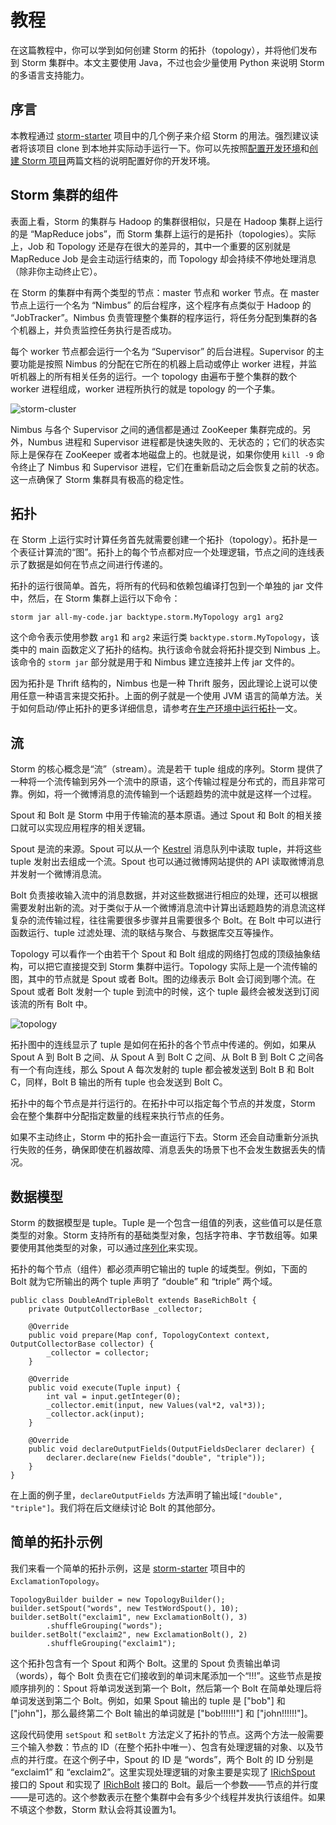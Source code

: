 # 教程

在这篇教程中，你可以学到如何创建 Storm 的拓扑（topology），并将他们发布到 Storm 集群中。本文主要使用 Java，不过也会少量使用 Python 来说明 Storm 的多语言支持能力。

## 序言

本教程通过 [storm-starter](https://github.com/apache/storm/blob/master/examples/storm-starter) 项目中的几个例子来介绍 Storm 的用法。强烈建议读者将该项目 clone 到本地并实际动手运行一下。你可以先按照[配置开发环境](https://github.com/weyo/Storm-Documents/blob/master/Manual/zh/Setting-Up-A-Development-Environment.md)和[创建 Storm 项目](https://github.com/weyo/Storm-Documents/blob/master/Manual/zh/Creating-A-New-Storm-Project.md)两篇文档的说明配置好你的开发环境。

## Storm 集群的组件

表面上看，Storm 的集群与 Hadoop 的集群很相似，只是在 Hadoop 集群上运行的是 “MapReduce jobs”，而 Storm 集群上运行的是拓扑（topologies）。实际上，Job 和 Topology 还是存在很大的差异的，其中一个重要的区别就是 MapReduce Job 是会主动运行结束的，而 Topology 却会持续不停地处理消息（除非你主动终止它）。

在 Storm 的集群中有两个类型的节点：master 节点和 worker 节点。在 master 节点上运行一个名为 “Nimbus” 的后台程序，这个程序有点类似于 Hadoop 的 “JobTracker”。Nimbus 负责管理整个集群的程序运行，将任务分配到集群的各个机器上，并负责监控任务执行是否成功。

每个 worker 节点都会运行一个名为 “Supervisor” 的后台进程。Supervisor 的主要功能是按照 Nimbus 的分配在它所在的机器上启动或停止 worker 进程，并监听机器上的所有相关任务的运行。一个 topology 由遍布于整个集群的数个 worker 进程组成，worker 进程所执行的就是 topology 的一个子集。

![storm-cluster](http://storm.apache.org/documentation/images/storm-cluster.png)

Nimbus 与各个 Supervisor 之间的通信都是通过 ZooKeeper 集群完成的。另外，Numbus 进程和 Supervisor 进程都是快速失败的、无状态的；它们的状态实际上是保存在 ZooKeeper 或者本地磁盘上的。也就是说，如果你使用 `kill -9` 命令终止了 Nimbus 和 Supervisor 进程，它们在重新启动之后会恢复之前的状态。这一点确保了 Storm 集群具有极高的稳定性。

## 拓扑

在 Storm 上运行实时计算任务首先就需要创建一个拓扑（topology）。拓扑是一个表征计算流的“图”。拓扑上的每个节点都对应一个处理逻辑，节点之间的连线表示了数据是如何在节点之间进行传递的。

拓扑的运行很简单。首先，将所有的代码和依赖包编译打包到一个单独的 jar 文件中，然后，在 Storm 集群上运行以下命令：

```
storm jar all-my-code.jar backtype.storm.MyTopology arg1 arg2
```

这个命令表示使用参数 `arg1` 和 `arg2` 来运行类 `backtype.storm.MyTopology`，该类中的 main 函数定义了拓扑的结构。执行该命令就会将拓扑提交到 Nimbus 上。该命令的 `storm jar` 部分就是用于和 Nimbus 建立连接并上传 jar 文件的。

因为拓扑是 Thrift 结构的，Nimbus 也是一种 Thrift 服务，因此理论上说可以使用任意一种语言来提交拓扑。上面的例子就是一个使用 JVM 语言的简单方法。关于如何启动/停止拓扑的更多详细信息，请参考[在生产环境中运行拓扑](https://github.com/weyo/Storm-Documents/blob/master/Manual/zh/Running-Topologies-On-A-Production-Cluster.md)一文。

## 流

Storm 的核心概念是“流”（stream）。流是若干 tuple 组成的序列。Storm 提供了一种将一个流传输到另外一个流中的原语，这个传输过程是分布式的，而且非常可靠。例如，将一个微博消息的流传输到一个话题趋势的流中就是这样一个过程。

Spout 和 Bolt 是 Storm 中用于传输流的基本原语。通过 Spout 和 Bolt 的相关接口就可以实现应用程序的相关逻辑。

Spout 是流的来源。Spout 可以从一个 [Kestrel](http://github.com/nathanmarz/storm-kestrel) 消息队列中读取 tuple，并将这些 tuple 发射出去组成一个流。Spout 也可以通过微博网站提供的 API 读取微博消息并发射一个微博消息流。

Bolt 负责接收输入流中的消息数据，并对这些数据进行相应的处理，还可以根据需要发射出新的流。对于类似于从一个微博消息流中计算出话题趋势的消息流这样复杂的流传输过程，往往需要很多步骤并且需要很多个 Bolt。在 Bolt 中可以进行函数运行、tuple 过滤处理、流的联结与聚合、与数据库交互等操作。

Topology 可以看作一个由若干个 Spout 和 Bolt 组成的网络打包成的顶级抽象结构，可以把它直接提交到 Storm 集群中运行。Topology 实际上是一个流传输的图，其中的节点就是 Spout 或者 Bolt。图的边缘表示 Bolt 会订阅到哪个流。在 Spout 或者 Bolt 发射一个 tuple 到流中的时候，这个 tuple 最终会被发送到订阅该流的所有 Bolt 中。

![topology](http://storm.apache.org/documentation/images/topology.png)

拓扑图中的连线显示了 tuple 是如何在拓扑的各个节点中传递的。例如，如果从 Spout A 到 Bolt B 之间、从 Spout A 到 Bolt C 之间、从 Bolt B 到 Bolt C 之间各有一个有向连线，那么 Spout A 每次发射的 tuple 都会被发送到 Bolt B 和 Bolt C，同样，Bolt B 输出的所有 tuple 也会发送到 Bolt C。

拓扑中的每个节点是并行运行的。在拓扑中可以指定每个节点的并发度，Storm 会在整个集群中分配指定数量的线程来执行节点的任务。

如果不主动终止，Storm 中的拓扑会一直运行下去。Storm 还会自动重新分派执行失败的任务，确保即使在机器故障、消息丢失的场景下也不会发生数据丢失的情况。

## 数据模型

Storm 的数据模型是 tuple。Tuple 是一个包含一组值的列表，这些值可以是任意类型的对象。Storm 支持所有的基础类型对象，包括字符串、字节数组等。如果要使用其他类型的对象，可以通过[序列化](https://github.com/weyo/Storm-Documents/blob/master/Manual/zh/Serialization.md)来实现。

拓扑的每个节点（组件）都必须声明它输出的 tuple 的域类型。例如，下面的 Bolt 就为它所输出的两个 tuple 声明了 “double” 和 “triple” 两个域。

```
public class DoubleAndTripleBolt extends BaseRichBolt {
    private OutputCollectorBase _collector;

    @Override
    public void prepare(Map conf, TopologyContext context, OutputCollectorBase collector) {
        _collector = collector;
    }

    @Override
    public void execute(Tuple input) {
        int val = input.getInteger(0);
        _collector.emit(input, new Values(val*2, val*3));
        _collector.ack(input);
    }

    @Override
    public void declareOutputFields(OutputFieldsDeclarer declarer) {
        declarer.declare(new Fields("double", "triple"));
    }
}
```

在上面的例子里，`declareOutputFields` 方法声明了输出域`["double", "triple"]`。我们将在后文继续讨论 Bolt 的其他部分。

## 简单的拓扑示例

我们来看一个简单的拓扑示例，这是 [storm-starter](https://github.com/apache/storm/blob/master/examples/storm-starter) 项目中的 `ExclamationTopology`。

```
TopologyBuilder builder = new TopologyBuilder();
builder.setSpout("words", new TestWordSpout(), 10);
builder.setBolt("exclaim1", new ExclamationBolt(), 3)
        .shuffleGrouping("words");
builder.setBolt("exclaim2", new ExclamationBolt(), 2)
        .shuffleGrouping("exclaim1");
```

这个拓扑包含有一个 Spout 和两个 Bolt。这里的 Spout 负责输出单词（words），每个 Bolt 负责在它们接收到的单词末尾添加一个“!!!”。这些节点是按顺序排列的：Spout 将单词发送到第一个 Bolt，然后第一个 Bolt 在简单处理后将单词发送到第二个 Bolt。例如，如果 Spout 输出的 tuple 是 ["bob"] 和 ["john"]，那么最终第二个 Bolt 输出的单词就是 ["bob!!!!!!"] 和 ["john!!!!!!"]。

这段代码使用 `setSpout` 和 `setBolt` 方法定义了拓扑的节点。这两个方法一般需要三个输入参数：节点的 ID（在整个拓扑中唯一）、包含有处理逻辑的对象、以及节点的并行度。在这个例子中，Spout 的 ID 是 “words”，两个 Bolt 的 ID 分别是 “exclaim1” 和 “exclaim2”。这里实现处理逻辑的对象主要是实现了 [IRichSpout](http://storm.apache.org/javadoc/apidocs/backtype/storm/topology/IRichSpout.html) 接口的 Spout 和实现了 [IRichBolt](http://storm.apache.org/javadoc/apidocs/backtype/storm/topology/IRichBolt.html) 接口的 Bolt。最后一个参数——节点的并行度——是可选的。这个参数表示在整个集群中会有多少个线程并发执行该组件。如果不填这个参数，Storm 默认会将其设置为1。


